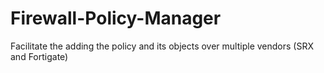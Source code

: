 # Firewall-Policy-Manager
Facilitate the adding the policy and its objects over multiple vendors (SRX and Fortigate) 
